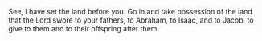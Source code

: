 See, I have set the land before you. Go in and take possession of the land that the Lord swore to your fathers, to Abraham, to Isaac, and to Jacob, to give to them and to their offspring after them.
